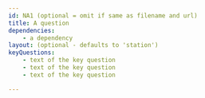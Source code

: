 ```yaml
---
id: NA1 (optional = omit if same as filename and url)
title: A question
dependencies:
	- a dependency
layout: (optional - defaults to 'station')
keyQuestions:
	- text of the key question
	- text of the key question
	- text of the key question

---
```



